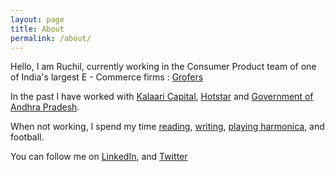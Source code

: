 ```yaml
---
layout: page
title: About
permalink: /about/
---
```


Hello, I am Ruchil, currently working in the Consumer Product team of one of India's largest E - Commerce firms : [Grofers][jekyll-grofers]

[jekyll-grofers]: https://en.wikipedia.org/wiki/Grofers

In the past I have worked with [Kalaari Capital][jekyll-docs], [Hotstar][jekyll-gh] and [Government of Andhra Pradesh][jekyll-talk].

[jekyll-docs]: https://www.kalaari.com
[jekyll-gh]: https://www.hotstar.com/in
[jekyll-talk]: https://www.youtube.com/watch?v=_NRVARcUU_I


When not working, I spend my time [reading][jekyll-read], [writing][jekyll-write], [playing harmonica][jekyll-harmonica], and football. 

[jekyll-read]: https://www.goodreads.com/user/show/54195959-ruchil
[jekyll-write]: https://23ruchil.github.io/Blog/
[jekyll-harmonica]: https://www.youtube.com/watch?v=ddM5RlWSJ4E


You can follow me on [LinkedIn][jekyll-linkedin], and [Twitter][jekyll-twitter]

[jekyll-twitter]: https://twitter.com/RuchRuchil
[jekyll-linkedin]: www.linkedin.com/in/ruchil-sharma-7916a4a1


